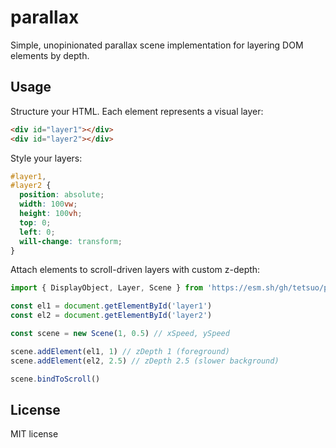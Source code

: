 # parallax

Simple, unopinionated parallax scene implementation for layering DOM elements by depth.

## Usage

Structure your HTML. Each element represents a visual layer:

```html
<div id="layer1"></div>
<div id="layer2"></div>
```

Style your layers:

```css
#layer1,
#layer2 {
  position: absolute;
  width: 100vw;
  height: 100vh;
  top: 0;
  left: 0;
  will-change: transform;
}
```

Attach elements to scroll-driven layers with custom z-depth:

```js
import { DisplayObject, Layer, Scene } from 'https://esm.sh/gh/tetsuo/parallax'

const el1 = document.getElementById('layer1')
const el2 = document.getElementById('layer2')

const scene = new Scene(1, 0.5) // xSpeed, ySpeed

scene.addElement(el1, 1) // zDepth 1 (foreground)
scene.addElement(el2, 2.5) // zDepth 2.5 (slower background)

scene.bindToScroll()
```

## License

MIT license
